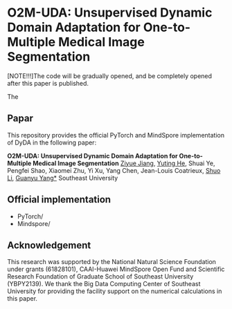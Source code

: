 # O2M-UDA: Unsupervised Dynamic Domain Adaptation for One-to-Multiple Medical Image Segmentation

[NOTE!!!]The code will be gradually opened, and be completely opened after this paper is published.

The 


## Papar
This repository provides the official PyTorch and MindSpore implementation of DyDA in the following paper:

**O2M-UDA: Unsupervised Dynamic Domain Adaptation for One-to-Multiple Medical Image Segmentation**
[Ziyue Jiang](https://github.com/ZoeyJiang/DyDA/edit/main/README.md), [Yuting He](http://19951124.academic.site/?lang=en), Shuai Ye, Pengfei Shao, Xiaomei Zhu, Yi Xu, Yang Chen, Jean-Louis Coatrieux, [Shuo Li](http://www.digitalimaginggroup.ca/members/shuo.php), [Guanyu Yang*](https://cse.seu.edu.cn/2019/0103/c23024a257233/page.htm)
Southeast University

## Official implementation
+ PyTorch/
+ Mindspore/

## Acknowledgement
This research was supported by the National Natural Science Foundation under grants (61828101), CAAI-Huawei MindSpore Open Fund and Scientific Research Foundation of Graduate School of Southeast University (YBPY2139). We thank the Big Data Computing Center of Southeast University for providing the facility support on the numerical calculations in this paper. 
